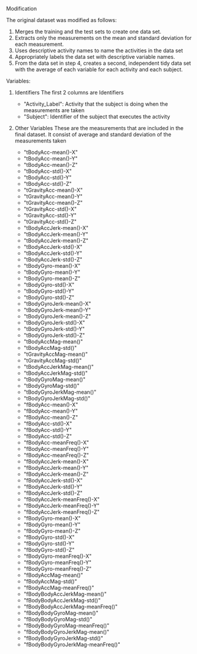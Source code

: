 Modification
  
  The original dataset was modified as follows:
  1. Merges the training and the test sets to create one data set.
  2. Extracts only the measurements on the mean and standard deviation for each measurement. 
  3. Uses descriptive activity names to name the activities in the data set
  4. Appropriately labels the data set with descriptive variable names. 
  5. From the data set in step 4, creates a second, independent tidy data set with the average of each variable for each activity and each subject.
    
    
    
Variables:

1. Identifiers
    The first 2 columns are Identifiers
     - "Activity_Label": Activity that the subject is doing when the measurements are taken
     - "Subject": Identifier of the subject that executes the activity
       
       
2. Other Variables
     These are the measurements that are included in the final dataset. It consist of average and standard deviation of the measurements taken
     - "tBodyAcc-mean()-X"              
     - "tBodyAcc-mean()-Y"               
     - "tBodyAcc-mean()-Z"              
     - "tBodyAcc-std()-X"               
     - "tBodyAcc-std()-Y"                
     - "tBodyAcc-std()-Z"                
     - "tGravityAcc-mean()-X"           
     - "tGravityAcc-mean()-Y"            
     - "tGravityAcc-mean()-Z"            
     - "tGravityAcc-std()-X"            
     - "tGravityAcc-std()-Y"             
     - "tGravityAcc-std()-Z"             
     - "tBodyAccJerk-mean()-X"           
     - "tBodyAccJerk-mean()-Y"           
     - "tBodyAccJerk-mean()-Z"           
     - "tBodyAccJerk-std()-X"           
     - "tBodyAccJerk-std()-Y"            
     - "tBodyAccJerk-std()-Z"            
     - "tBodyGyro-mean()-X"             
     - "tBodyGyro-mean()-Y"              
     - "tBodyGyro-mean()-Z"              
     - "tBodyGyro-std()-X"              
     - "tBodyGyro-std()-Y"               
     - "tBodyGyro-std()-Z"               
     - "tBodyGyroJerk-mean()-X"         
     - "tBodyGyroJerk-mean()-Y"          
     - "tBodyGyroJerk-mean()-Z"          
     - "tBodyGyroJerk-std()-X"          
     - "tBodyGyroJerk-std()-Y"           
     - "tBodyGyroJerk-std()-Z"           
     - "tBodyAccMag-mean()"             
     - "tBodyAccMag-std()"               
     - "tGravityAccMag-mean()"           
     - "tGravityAccMag-std()"           
     - "tBodyAccJerkMag-mean()"          
     - "tBodyAccJerkMag-std()"           
     - "tBodyGyroMag-mean()"            
     - "tBodyGyroMag-std()"              
     - "tBodyGyroJerkMag-mean()"         
     - "tBodyGyroJerkMag-std()"         
     - "fBodyAcc-mean()-X"               
     - "fBodyAcc-mean()-Y"               
     - "fBodyAcc-mean()-Z"              
     - "fBodyAcc-std()-X"                
     - "fBodyAcc-std()-Y"                
     - "fBodyAcc-std()-Z"               
     - "fBodyAcc-meanFreq()-X"           
     - "fBodyAcc-meanFreq()-Y"           
     - "fBodyAcc-meanFreq()-Z"          
     - "fBodyAccJerk-mean()-X"           
     - "fBodyAccJerk-mean()-Y"           
     - "fBodyAccJerk-mean()-Z"          
     - "fBodyAccJerk-std()-X"            
     - "fBodyAccJerk-std()-Y"            
     - "fBodyAccJerk-std()-Z"           
     - "fBodyAccJerk-meanFreq()-X"       
     - "fBodyAccJerk-meanFreq()-Y"       
     - "fBodyAccJerk-meanFreq()-Z"      
     - "fBodyGyro-mean()-X"              
     - "fBodyGyro-mean()-Y"              
     - "fBodyGyro-mean()-Z"             
     - "fBodyGyro-std()-X"               
     - "fBodyGyro-std()-Y"               
     - "fBodyGyro-std()-Z"              
     - "fBodyGyro-meanFreq()-X"          
     - "fBodyGyro-meanFreq()-Y"          
     - "fBodyGyro-meanFreq()-Z"         
     - "fBodyAccMag-mean()"              
     - "fBodyAccMag-std()"               
     - "fBodyAccMag-meanFreq()"         
     - "fBodyBodyAccJerkMag-mean()"      
     - "fBodyBodyAccJerkMag-std()"       
     - "fBodyBodyAccJerkMag-meanFreq()" 
     - "fBodyBodyGyroMag-mean()"         
     - "fBodyBodyGyroMag-std()"          
     - "fBodyBodyGyroMag-meanFreq()"    
     - "fBodyBodyGyroJerkMag-mean()"     
     - "fBodyBodyGyroJerkMag-std()"      
     - "fBodyBodyGyroJerkMag-meanFreq()"
